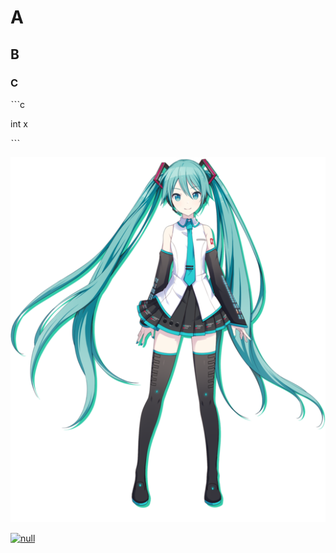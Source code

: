 # A

## B

### C



ˋˋˋc

int x

ˋˋˋ


![Hatsune_Miku_profile.png](Hatsune_Miku_profile.png)
 
[![null](https://img.youtube.com/vi/jU_NCT1-LD4/0.jpg)](https://youtu.be/jU_NCT1-LD4)
